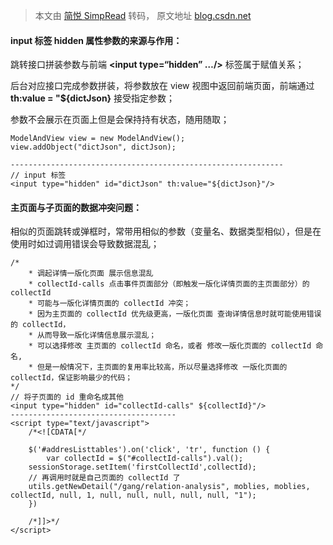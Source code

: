 > 本文由 [简悦 SimpRead](http://ksria.com/simpread/) 转码， 原文地址 [blog.csdn.net](https://blog.csdn.net/qq_43371422/article/details/127880308?spm=1001.2014.3001.5502)

#### input 标签 hidden 属性参数的来源与作用：

跳转接口拼装参数与前端 **<input type=“hidden” …/>** 标签属于赋值关系；

后台对应接口完成参数拼装，将参数放在 view 视图中返回前端页面，前端通过 **th:value = "${dictJson}** 接受指定参数；

参数不会展示在页面上但是会保持持有状态，随用随取；

```
ModelAndView view = new ModelAndView();
view.addObject("dictJson", dictJson);
    
-------------------------------------------------------------
// input 标签
<input type="hidden" id="dictJson" th:value="${dictJson}"/>

```

#### 主页面与子页面的数据冲突问题：

相似的页面跳转或弹框时，常带用相似的参数（变量名、数据类型相似），但是在使用时如过调用错误会导致数据混乱；

```
/*
	* 调起详情一版化页面 展示信息混乱
	* collectId-calls 点击事件页面部分（即触发一版化详情页面的主页面部分）的 collectId 
	* 可能与一版化详情页面的 collectId 冲突；
	* 因为主页面的 collectId 优先级更高，一版化页面 查询详情信息时就可能使用错误的 collectId，
    * 从而导致一版化详情信息展示混乱；
	* 可以选择修改 主页面的 collectId 命名，或者 修改一版化页面的 collectId 命名,
	* 但是一般情况下，主页面的复用率比较高，所以尽量选择修改 一版化页面的 collectId，保证影响最少的代码；
*/
// 将子页面的 id 重命名成其他
<input type="hidden" id="collectId-calls" ${collectId}"/>
-------------------------------------
<script type="text/javascript">
    /*<![CDATA[*/

	$('#addresListtables').on('click', 'tr', function () {
        var collectId = $("#collectId-calls").val();
    sessionStorage.setItem('firstCollectId',collectId);
	// 再调用时就是自己页面的 collectId 了
    utils.getNewDetail("/gang/relation-analysis", moblies, moblies, collectId, null, 1, null, null, null, null, null, "1");
    })

    /*]]>*/
</script>



```